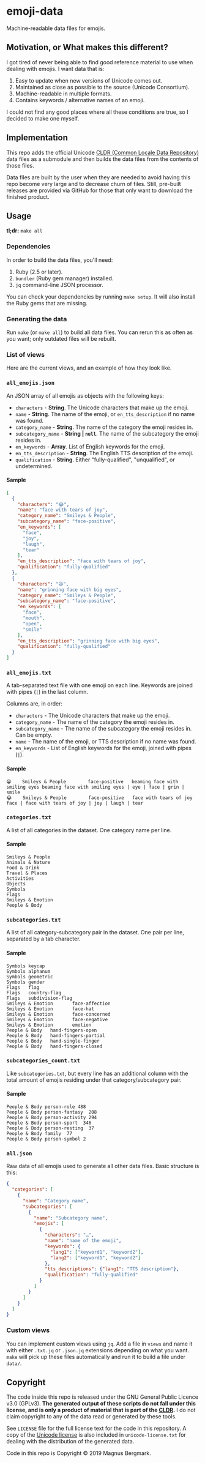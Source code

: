 # emoji-data

Machine-readable data files for emojis.

## Motivation, or What makes this different?

I got tired of never being able to find good reference material to use when
dealing with emojis. I want data that is:

1. Easy to update when new versions of Unicode comes out.
2. Maintained as close as possible to the source (Unicode Consortium).
3. Machine-readable in multiple formats.
4. Contains keywords / alternative names of an emoji.

I could not find any good places where all these conditions are true, so I
decided to make one myself.

## Implementation

This repo adds the official Unicode [CLDR (Common Locale Data
Repository)][cldr] data files as a submodule and then builds the data files
from the contents of those files.

Data files are built by the user when they are needed to avoid having this repo
become very large and to decrease churn of files. Still, pre-built releases are
provided via GitHub for those that only want to download the finished product.

## Usage

**tl;dr:** `make all`

### Dependencies

In order to build the data files, you'll need:

1. Ruby (2.5 or later).
2. `bundler` (Ruby gem manager) installed.
3. `jq` command-line JSON processor.

You can check your dependencies by running `make setup`. It will also install
the Ruby gems that are missing.

### Generating the data

Run `make` (or `make all`) to build all data files. You can rerun this as often
as you want; only outdated files will be rebuilt.

### List of views

Here are the current views, and an example of how they look like.

### `all_emojis.json`

An JSON array of all emojis as objects with the following keys:

* `characters` - **String**. The Unicode characters that make up the emoji.
* `name` - **String**. The name of the emoji, or `en_tts_description` if no
  name was found.
* `category_name` - **String**. The name of the category the emoji resides in.
* `subcategory_name` - **String | `null`**. The name of the subcategory the
  emoji resides in.
* `en_keywords` - **Array<String>**. List of English keywords for the emoji.
* `en_tts_description` - **String**. The English TTS description of the emoji.
* `qualification` - **String**. Either "fully-qualified", "unqualified", or
  undetermined.

#### Sample

```json
[
  {
    "characters": "😂",
    "name": "face with tears of joy",
    "category_name": "Smileys & People",
    "subcategory_name": "face-positive",
    "en_keywords": [
      "face",
      "joy",
      "laugh",
      "tear"
    ],
    "en_tts_description": "face with tears of joy",
    "qualification": "fully-qualified"
  },
  {
    "characters": "😃",
    "name": "grinning face with big eyes",
    "category_name": "Smileys & People",
    "subcategory_name": "face-positive",
    "en_keywords": [
      "face",
      "mouth",
      "open",
      "smile"
    ],
    "en_tts_description": "grinning face with big eyes",
    "qualification": "fully-qualified"
  }
]
```

### `all_emojis.txt`

A tab-separated text file with one emoji on each line. Keywords are joined with
pipes (`|`) in the last column.

Columns are, in order:

* `characters` - The Unicode characters that make up the emoji.
* `category_name` - The name of the category the emoji resides in.
* `subcategory_name` - The name of the subcategory the emoji resides in. Can be
  empty.
* `name` - The name of the emoji, or TTS description if no name was found.
* `en_keywords` - List of English keywords for the emoji, joined with pipes
  (`|`).

#### Sample

```text
😁    Smileys & People        face-positive   beaming face with smiling eyes	beaming face with smiling eyes | eye | face | grin | smile
😂    Smileys & People        face-positive   face with tears of joy	face | face with tears of joy | joy | laugh | tear
```

### `categories.txt`

A list of all categories in the dataset. One category name per line.

#### Sample

```text
Smileys & People
Animals & Nature
Food & Drink
Travel & Places
Activities
Objects
Symbols
Flags
Smileys & Emotion
People & Body
```

### `subcategories.txt`

A list of all category-subcategory pair in the dataset. One pair per line,
separated by a tab character.

#### Sample

```text
Symbols keycap
Symbols alphanum
Symbols geometric
Symbols gender
Flags   flag
Flags   country-flag
Flags   subdivision-flag
Smileys & Emotion       face-affection
Smileys & Emotion       face-hat
Smileys & Emotion       face-concerned
Smileys & Emotion       face-negative
Smileys & Emotion       emotion
People & Body   hand-fingers-open
People & Body   hand-fingers-partial
People & Body   hand-single-finger
People & Body   hand-fingers-closed
```

### `subcategories_count.txt`

Like `subcategories.txt`, but every line has an additional column with the
total amount of emojis residing under that category/subcategory pair.

#### Sample

```text
People & Body person-role 488
People & Body person-fantasy  208
People & Body person-activity 294
People & Body person-sport  346
People & Body person-resting  37
People & Body family  77
People & Body person-symbol 2
```

### `all.json`

Raw data of all emojis used to generate all other data files. Basic structure is this:

```json
{
  "categories": [
    {
      "name": "Category name",
      "subcategories": [
        {
          "name": "Subcategory name",
          "emojis": [
            {
              "characters": "…",
              "name": "name of the emoji",
              "keywords": {
                "lang1": ["keyword1", "keyword2"],
                "lang2": ["keyword1", "keyword2"]
              },
              "tts_descriptions": {"lang1": "TTS description"},
              "qualification": "fully-qualified"
            }
          ]
        }
      ]
    }
  ]
}
```

### Custom views

You can implement custom views using `jq`. Add a file in `views` and name it
with either `.txt.jq` or `.json.jq` extensions depending on what you want.
`make` will pick up these files automatically and run it to build a file under
`data/`.

## Copyright

The code inside this repo is released under the GNU General Public Licence v3.0
(GPLv3). **The generated output of these scripts do not fall under this license,
and is only a product of material that is part of the [CLDR][cldr].** I do not
claim copyright to any of the data read or generated by these tools.

See `LICENSE` file for the full license text for the code in this repository. A
copy of the [Unicode license][unicode-license] is also included in
`unicode-license.txt` for dealing with the distribution of the generated data.

Code in this repo is Copyright © 2019 Magnus Bergmark.

[cldr]: http://cldr.unicode.org/
[unicode-license]: http://www.unicode.org/copyright.html
